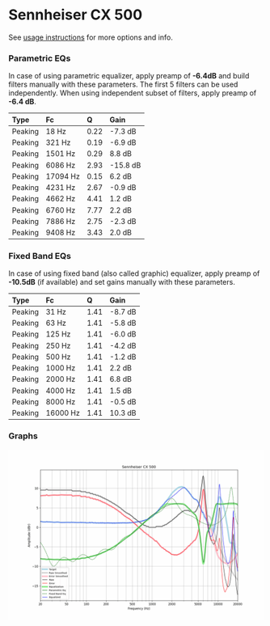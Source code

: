 # Sennheiser CX 500
See [usage instructions](https://github.com/jaakkopasanen/AutoEq#usage) for more options and info.

### Parametric EQs
In case of using parametric equalizer, apply preamp of **-6.4dB** and build filters manually
with these parameters. The first 5 filters can be used independently.
When using independent subset of filters, apply preamp of **-6.4 dB**.

| Type    | Fc       |    Q | Gain     |
|:--------|:---------|:-----|:---------|
| Peaking | 18 Hz    | 0.22 | -7.3 dB  |
| Peaking | 321 Hz   | 0.19 | -6.9 dB  |
| Peaking | 1501 Hz  | 0.29 | 8.8 dB   |
| Peaking | 6086 Hz  | 2.93 | -15.8 dB |
| Peaking | 17094 Hz | 0.15 | 6.2 dB   |
| Peaking | 4231 Hz  | 2.67 | -0.9 dB  |
| Peaking | 4662 Hz  | 4.41 | 1.2 dB   |
| Peaking | 6760 Hz  | 7.77 | 2.2 dB   |
| Peaking | 7886 Hz  | 2.75 | -2.3 dB  |
| Peaking | 9408 Hz  | 3.43 | 2.0 dB   |

### Fixed Band EQs
In case of using fixed band (also called graphic) equalizer, apply preamp of **-10.5dB**
(if available) and set gains manually with these parameters.

| Type    | Fc       |    Q | Gain    |
|:--------|:---------|:-----|:--------|
| Peaking | 31 Hz    | 1.41 | -8.7 dB |
| Peaking | 63 Hz    | 1.41 | -5.8 dB |
| Peaking | 125 Hz   | 1.41 | -6.0 dB |
| Peaking | 250 Hz   | 1.41 | -4.2 dB |
| Peaking | 500 Hz   | 1.41 | -1.2 dB |
| Peaking | 1000 Hz  | 1.41 | 2.2 dB  |
| Peaking | 2000 Hz  | 1.41 | 6.8 dB  |
| Peaking | 4000 Hz  | 1.41 | 1.5 dB  |
| Peaking | 8000 Hz  | 1.41 | -0.5 dB |
| Peaking | 16000 Hz | 1.41 | 10.3 dB |

### Graphs
![](./Sennheiser%20CX%20500.png)